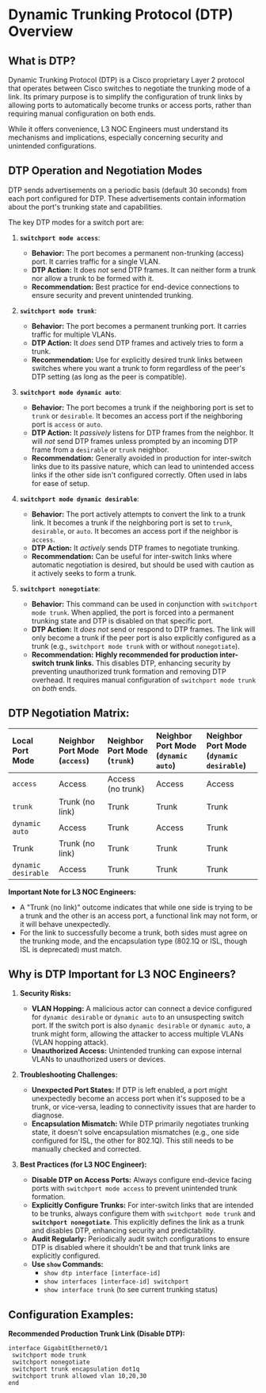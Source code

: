 # Dynamic Trunking Protocol (DTP) Overview 
## What is DTP?

Dynamic Trunking Protocol (DTP) is a Cisco proprietary Layer 2 protocol that operates between Cisco switches to negotiate the trunking mode of a link. Its primary purpose is to simplify the configuration of trunk links by allowing ports to automatically become trunks or access ports, rather than requiring manual configuration on both ends.

While it offers convenience, L3 NOC Engineers must understand its mechanisms and implications, especially concerning security and unintended configurations.

## DTP Operation and Negotiation Modes

DTP sends advertisements on a periodic basis (default 30 seconds) from each port configured for DTP. These advertisements contain information about the port's trunking state and capabilities.

The key DTP modes for a switch port are:

1.  **`switchport mode access`**:
    * **Behavior:** The port becomes a permanent non-trunking (access) port. It carries traffic for a single VLAN.
    * **DTP Action:** It does *not* send DTP frames. It can neither form a trunk nor allow a trunk to be formed with it.
    * **Recommendation:** Best practice for end-device connections to ensure security and prevent unintended trunking.

2.  **`switchport mode trunk`**:
    * **Behavior:** The port becomes a permanent trunking port. It carries traffic for multiple VLANs.
    * **DTP Action:** It *does* send DTP frames and actively tries to form a trunk.
    * **Recommendation:** Use for explicitly desired trunk links between switches where you want a trunk to form regardless of the peer's DTP setting (as long as the peer is compatible).

3.  **`switchport mode dynamic auto`**:
    * **Behavior:** The port becomes a trunk if the neighboring port is set to `trunk` or `desirable`. It becomes an access port if the neighboring port is `access` or `auto`.
    * **DTP Action:** It *passively* listens for DTP frames from the neighbor. It will *not* send DTP frames unless prompted by an incoming DTP frame from a `desirable` or `trunk` neighbor.
    * **Recommendation:** Generally avoided in production for inter-switch links due to its passive nature, which can lead to unintended access links if the other side isn't configured correctly. Often used in labs for ease of setup.

4.  **`switchport mode dynamic desirable`**:
    * **Behavior:** The port actively attempts to convert the link to a trunk link. It becomes a trunk if the neighboring port is set to `trunk`, `desirable`, or `auto`. It becomes an access port if the neighbor is `access`.
    * **DTP Action:** It *actively* sends DTP frames to negotiate trunking.
    * **Recommendation:** Can be useful for inter-switch links where automatic negotiation is desired, but should be used with caution as it actively seeks to form a trunk.

5.  **`switchport nonegotiate`**:
    * **Behavior:** This command can be used in conjunction with `switchport mode trunk`. When applied, the port is forced into a permanent trunking state and DTP is disabled on that specific port.
    * **DTP Action:** It *does not* send or respond to DTP frames. The link will only become a trunk if the peer port is also explicitly configured as a trunk (e.g., `switchport mode trunk` with or without `nonegotiate`).
    * **Recommendation:** **Highly recommended for production inter-switch trunk links.** This disables DTP, enhancing security by preventing unauthorized trunk formation and removing DTP overhead. It requires manual configuration of `switchport mode trunk` on *both* ends.

## DTP Negotiation Matrix:

| Local Port Mode        | Neighbor Port Mode (`access`) | Neighbor Port Mode (`trunk`) | Neighbor Port Mode (`dynamic auto`) | Neighbor Port Mode (`dynamic desirable`) |
| :--------------------- | :---------------------------- | :--------------------------- | :---------------------------------- | :--------------------------------------- |
| `access`               | Access                        | Access (no trunk)            | Access                              | Access                                   |
| `trunk`                | Trunk (no link)               | Trunk                        | Trunk                               | Trunk                                    |
| `dynamic auto`         | Access                        | Trunk                        | Access                              | Trunk                                    |
| Trunk                  | Trunk (no link)               | Trunk                        | Trunk                               | Trunk                                    |
| `dynamic desirable`    | Access                        | Trunk                        | Trunk                               | Trunk                                    |

**Important Note for L3 NOC Engineers:**
* A "Trunk (no link)" outcome indicates that while one side is trying to be a trunk and the other is an access port, a functional link may not form, or it will behave unexpectedly.
* For the link to successfully become a trunk, both sides must agree on the trunking mode, and the encapsulation type (802.1Q or ISL, though ISL is deprecated) must match.

## Why is DTP Important for L3 NOC Engineers?

1.  **Security Risks:**
    * **VLAN Hopping:** A malicious actor can connect a device configured for `dynamic desirable` or `dynamic auto` to an unsuspecting switch port. If the switch port is also `dynamic desirable` or `dynamic auto`, a trunk might form, allowing the attacker to access multiple VLANs (VLAN hopping attack).
    * **Unauthorized Access:** Unintended trunking can expose internal VLANs to unauthorized users or devices.

2.  **Troubleshooting Challenges:**
    * **Unexpected Port States:** If DTP is left enabled, a port might unexpectedly become an access port when it's supposed to be a trunk, or vice-versa, leading to connectivity issues that are harder to diagnose.
    * **Encapsulation Mismatch:** While DTP primarily negotiates trunking state, it doesn't solve encapsulation mismatches (e.g., one side configured for ISL, the other for 802.1Q). This still needs to be manually checked and corrected.

3.  **Best Practices (for L3 NOC Engineer):**
    * **Disable DTP on Access Ports:** Always configure end-device facing ports with `switchport mode access` to prevent unintended trunk formation.
    * **Explicitly Configure Trunks:** For inter-switch links that are intended to be trunks, always configure them with `switchport mode trunk` and **`switchport nonegotiate`**. This explicitly defines the link as a trunk and disables DTP, enhancing security and predictability.
    * **Audit Regularly:** Periodically audit switch configurations to ensure DTP is disabled where it shouldn't be and that trunk links are explicitly configured.
    * **Use `show` Commands:**
        * `show dtp interface [interface-id]`
        * `show interfaces [interface-id] switchport`
        * `show interface trunk` (to see current trunking status)

## Configuration Examples:

**Recommended Production Trunk Link (Disable DTP):**

```cisco
interface GigabitEthernet0/1
 switchport mode trunk
 switchport nonegotiate
 switchport trunk encapsulation dot1q
 switchport trunk allowed vlan 10,20,30
end
